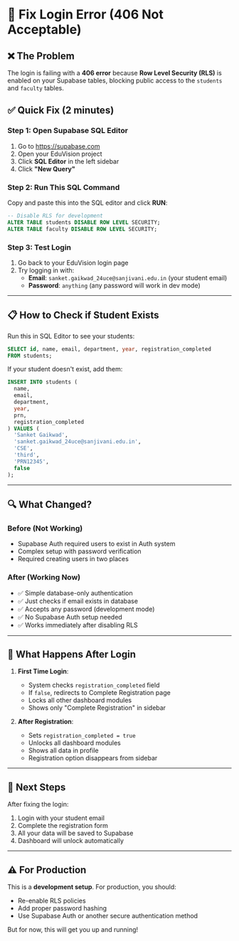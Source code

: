 # 🔧 Fix Login Error (406 Not Acceptable)

## ❌ **The Problem**
The login is failing with a **406 error** because **Row Level Security (RLS)** is enabled on your Supabase tables, blocking public access to the `students` and `faculty` tables.

## ✅ **Quick Fix (2 minutes)**

### **Step 1: Open Supabase SQL Editor**
1. Go to https://supabase.com
2. Open your EduVision project
3. Click **SQL Editor** in the left sidebar
4. Click **"New Query"**

### **Step 2: Run This SQL Command**
Copy and paste this into the SQL editor and click **RUN**:

```sql
-- Disable RLS for development
ALTER TABLE students DISABLE ROW LEVEL SECURITY;
ALTER TABLE faculty DISABLE ROW LEVEL SECURITY;
```

### **Step 3: Test Login**
1. Go back to your EduVision login page
2. Try logging in with:
   - **Email**: `sanket.gaikwad_24uce@sanjivani.edu.in` (your student email)
   - **Password**: `anything` (any password will work in dev mode)

---

## 📋 **How to Check if Student Exists**

Run this in SQL Editor to see your students:

```sql
SELECT id, name, email, department, year, registration_completed 
FROM students;
```

If your student doesn't exist, add them:

```sql
INSERT INTO students (
  name, 
  email, 
  department, 
  year, 
  prn, 
  registration_completed
) VALUES (
  'Sanket Gaikwad', 
  'sanket.gaikwad_24uce@sanjivani.edu.in', 
  'CSE', 
  'third', 
  'PRN12345', 
  false
);
```

---

## 🔍 **What Changed?**

### **Before (Not Working)**
- Supabase Auth required users to exist in Auth system
- Complex setup with password verification
- Required creating users in two places

### **After (Working Now)**
- ✅ Simple database-only authentication
- ✅ Just checks if email exists in database
- ✅ Accepts any password (development mode)
- ✅ No Supabase Auth setup needed
- ✅ Works immediately after disabling RLS

---

## 🎯 **What Happens After Login**

1. **First Time Login**: 
   - System checks `registration_completed` field
   - If `false`, redirects to Complete Registration page
   - Locks all other dashboard modules
   - Shows only "Complete Registration" in sidebar

2. **After Registration**:
   - Sets `registration_completed = true`
   - Unlocks all dashboard modules
   - Shows all data in profile
   - Registration option disappears from sidebar

---

## 🚀 **Next Steps**

After fixing the login:
1. Login with your student email
2. Complete the registration form
3. All your data will be saved to Supabase
4. Dashboard will unlock automatically

---

## ⚠️ **For Production**

This is a **development setup**. For production, you should:
- Re-enable RLS policies
- Add proper password hashing
- Use Supabase Auth or another secure authentication method

But for now, this will get you up and running!
